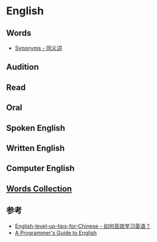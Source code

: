 # English

## Words
* [Synonyms - 同义词](words/synonyms.md)
## Audition
## Read
## Oral

## Spoken English
## Written English

## Computer English

## [Words Collection](words-collect.md)

## 参考
* [English-level-up-tips-for-Chinese - 如何高效学习英语？](https://github.com/byoungd/English-level-up-tips-for-Chinese)
* [A Programmer's Guide to English](https://github.com/yujiangshui/A-Programmers-Guide-to-English)